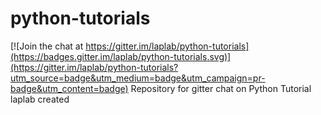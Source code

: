 # python-tutorials

[![Join the chat at https://gitter.im/laplab/python-tutorials](https://badges.gitter.im/laplab/python-tutorials.svg)](https://gitter.im/laplab/python-tutorials?utm_source=badge&utm_medium=badge&utm_campaign=pr-badge&utm_content=badge)
Repository for gitter chat on Python Tutorial laplab created
